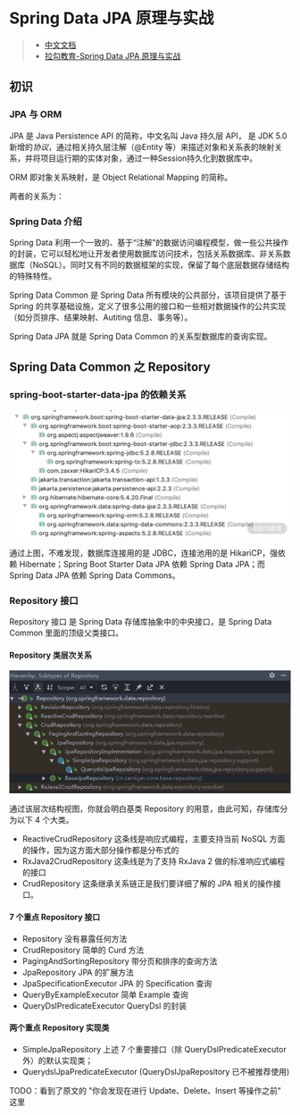 # Spring Data JPA 原理与实战

> - [中文文档](https://www.docs4dev.com/docs/zh/spring-data-jpa/2.1.5.RELEASE/reference)  
> - [拉勾教育-Spring Data JPA 原理与实战](https://kaiwu.lagou.com/course/courseInfo.htm?courseId=490#/content?courseId=490)

## 初识

### JPA 与 ORM

JPA 是 Java Persistence API 的简称，中文名叫 Java 持久层 API， 是 JDK 5.0 新增的*协议*，通过相关持久层注解（@Entity 等）来描述对象和关系表的映射关系，并将项目运行期的实体对象，通过一种Session持久化到数据库中。

ORM 即对象关系映射，是 Object Relational Mapping 的简称。

两者的关系为：

### Spring Data 介绍

Spring Data 利用一个一致的、基于“注解”的数据访问编程模型，做一些公共操作的封装，它可以轻松地让开发者使用数据库访问技术，包括关系数据库、非关系数据库（NoSQL）。同时又有不同的数据框架的实现，保留了每个底层数据存储结构的特殊特性。

Spring Data Common 是 Spring Data 所有模块的公共部分，该项目提供了基于 Spring 的共享基础设施，定义了很多公用的接口和一些相对数据操作的公共实现（如分页排序、结果映射、Autiting 信息、事务等）。

Spring Data JPA 就是 Spring Data Common 的关系型数据库的查询实现。

## Spring Data Common 之 Repository

### spring-boot-starter-data-jpa 的依赖关系

![依赖关系图](./images/spring-data-jpa_dependencies.png)

通过上图，不难发现，数据库连接用的是 JDBC，连接池用的是 HikariCP，强依赖 Hibernate；Spring Boot Starter Data JPA 依赖 Spring Data JPA；而 Spring Data JPA 依赖 Spring Data Commons。

### Repository 接口

Repository 接口 是 Spring Data 存储库抽象中的中央接口，是 Spring Data Common 里面的顶级父类接口。

#### Repository 类层次关系

![Repository 类层次关系图](./images/repository_hierarchical.png)

通过该层次结构视图，你就会明白基类 Repository 的用意，由此可知，存储库分为以下 4 个大类。

- ReactiveCrudRepository 这条线是响应式编程，主要支持当前 NoSQL 方面的操作，因为这方面大部分操作都是分布式的
- RxJava2CrudRepository 这条线是为了支持 RxJava 2 做的标准响应式编程的接口
- CrudRepository 这条继承关系链正是我们要详细了解的 JPA 相关的操作接口。

#### 7 个重点 Repository 接口

- Repository 没有暴露任何方法
- CrudRepository 简单的 Curd 方法
- PagingAndSortingRepository 带分页和排序的查询方法
- JpaRepository JPA 的扩展方法
- JpaSpecificationExecutor JPA 的 Specification 查询
- QueryByExampleExecutor 简单 Example 查询
- QueryDslPredicateExecutor QueryDsl 的封装

#### 两个重点 Repository 实现类

- SimpleJpaRepository 上述 7 个重要接口（除 QueryDslPredicateExecutor 外）的默认实现类；
- QuerydslJpaPredicateExecutor (QueryDslJpaRepository 已不被推荐使用)

TODO：看到了原文的 "你会发现在进行 Update、Delete、Insert 等操作之前" 这里


